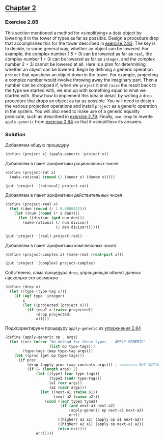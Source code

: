 ## [Chapter 2](../index.md#2-Building-Abstractions-with-Data)

### Exercise 2.85

This section mentioned a method for «simplifying» a data object by lowering it in the tower of types as far as possible. Design a procedure drop that accomplishes this for the tower described in [exercise 2.83][1]. The key is to decide, in some general way, whether an object can be lowered. For example, the complex number 1.5 + 0<i>i</i> can be lowered as far as `real`, the complex number 1 + 0<i>i</i> can be lowered as far as `integer`, and the complex number 2 + 3<i>i</i> cannot be lowered at all. Here is a plan for determining whether an object can be lowered: Begin by defining a generic operation `project` that «pushes» an object down in the tower. For example, projecting a complex number would involve throwing away the imaginary part. Then a number can be dropped if, when we `project` it and `raise` the result back to the type we started with, we end up with something equal to what we started with. Show how to implement this idea in detail, by writing a `drop` procedure that drops an object as far as possible. You will need to design the various projection operations and install `project` as a generic operation in the system. You will also need to make use of a generic equality predicate, such as described in [exercise 2.79][2]. Finally, `use drop` to rewrite `apply-generic` from [exercise 2.84][3] so that it «simplifies» its answers.

### Solution

Добавляем общую процедуру

```scheme
(define (project x) (apply-generic 'project x))
```

Добавляем в пакет арифметики рациональных чисел

```scheme
(define (project-rat x)
  (make-rational (round (/ (numer x) (denom x)))))

(put 'project '(rational) project-rat)
```

Добавляем в пакет арифметики действительных чисел

```scheme
(define (project-real x)
  (let ((den (round (/ 1 0.000001))))
    (let ((num (round (* x den))))
      (let ((divisor (gcd num den)))
        (make-rational (/ num divisor)
                       (/ den divisor))))))

(put 'project '(real) project-real)
```

Добавляем в пакет арифметики комплексных чисел

```scheme
(define (project-complex z) (make-real (real-part z)))

(put 'project '(complex) project-complex)
```

Собственно, сама процедура `drop`, упрощающая объект данных насколько это возможно

```scheme
(define (drop x)
  (let ((type (type-tag x)))
    (if (eq? type 'integer)
        x
        (let ((projected (project x)))
          (if (equ? x (raise projected))
              (drop projected)
              x)))))
```

Подкорректируем процедуру `apply-generic` из [упражнения 2.84][3]

```scheme
(define (apply-generic op . args)
  (let ((err (error "No method for these types -- APPLY-GENERIC"
                    (list op type-tags)))
        (type-tags (map type-tag args)))
    (let ((proc (get op type-tags)))
      (if proc
          (drop (apply proc (map contents args))) ; <<<<<<<< ВОТ ЗДЕСЬ ПРЕОБРАЗУЕМ РЕЗУЛЬТАТ В ТИП ДАННЫХ ПОПРОЩЕ
          (if (= (length args) 2)
              (let ((type1 (car type-tags))
                    (type2 (cadr type-tags))
                    (a1 (car args))
                    (a2 (cadr args)))
                (let ((next-a1 (raise a1))
                      (next-a2 (raise a2)))
                  (cond ((eq? type1 type2)
                         (if (and next-a1 next-a2)
                             (apply-generic op next-a1 next-a2)
                             err))
                        ((higher? a1 a2) (apply op a1 next-a2))
                        ((higher? a2 a1) (apply op next-a1 a2))
                        (else err))))
              err)))))
```

[1]: ./Exercise%202.83.md
[2]: ./Exercise%202.79.md
[3]: ./Exercise%202.84.md

